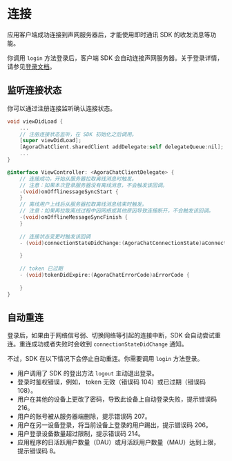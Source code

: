 # 连接

应用客户端成功连接到声网服务器后，才能使用即时通讯 SDK 的收发消息等功能。

你调用 `login` 方法登录后，客户端 SDK 会自动连接声网服务器。关于登录详情，请参见[登录文档](login.html)。

## 监听连接状态

你可以通过注册连接监听确认连接状态。


```objectivec
void viewDidLoad {
    ...
    // 注册连接状态监听，在 SDK 初始化之后调用。
    [super viewDidLoad];
    [AgoraChatClient.sharedClient addDelegate:self delegateQueue:nil];
    ...
}

@interface ViewController: <AgoraChatClientDelegate> {
    // 连接成功，开始从服务器拉取离线消息时触发。
    // 注意：如果本次登录服务器没有离线消息，不会触发该回调。
    -(void)onOfflinessageSyncStart {
    }
    // 离线用户上线后从服务器拉取离线消息结束时触发。
    // 注意：如果再拉取离线过程中因网络或其他原因导致连接断开，不会触发该回调。
    -(void)onOfflineMessageSyncFinish {
    }
    
    // 连接状态变更时触发该回调
    - (void)connectionStateDidChange:(AgoraChatConnectionState)aConnectionState {
        
    }
    
    // token 已过期
    - (void)tokenDidExpire:(AgoraChatErrorCode)aErrorCode {
        
    }
}

```

## 自动重连

登录后，如果由于网络信号弱、切换网络等引起的连接中断，SDK 会自动尝试重连。重连成功或者失败时会收到 `connectionStateDidChange` 通知。

不过，SDK 在以下情况下会停止自动重连。你需要调用 `login` 方法登录。

- 用户调用了 SDK 的登出方法 `logout` 主动退出登录。
- 登录时鉴权错误，例如， token 无效（错误码 104）或已过期（错误码 108）。
- 用户在其他的设备上更改了密码，导致此设备上自动登录失败，提示错误码 216。
- 用户的账号被从服务器端删除，提示错误码 207。
- 用户在另一设备登录，将当前设备上登录的用户踢出，提示错误码 206。 
- 用户登录设备数量超过限制，提示错误码 214。
- 应用程序的日活跃用户数量（DAU）或月活跃用户数量（MAU）达到上限，提示错误码 8。